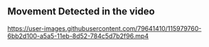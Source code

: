 Movement Detected in the video
------------------------------

https://user-images.githubusercontent.com/79641410/115979760-6bb2d100-a5a5-11eb-8d52-784c5d7b2f96.mp4
